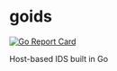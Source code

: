 # goids
[![Go Report Card](https://goreportcard.com/badge/github.com/obviyus/goids)](https://goreportcard.com/report/github.com/obviyus/goids)

Host-based IDS built in Go
